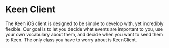 Keen Client
=========

The Keen iOS client is designed to be simple to develop with, yet incredibly flexible.  Our goal is to let you decide what events are important to you, use your own vocabulary about them, and decide when you want to send them to Keen.  The only class you have to worry about is KeenClient.